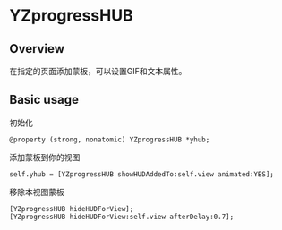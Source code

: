 # YZprogressHUB
## Overview
在指定的页面添加蒙板，可以设置GIF和文本属性。
## Basic usage
初始化

    @property (strong, nonatomic) YZprogressHUB *yhub;
添加蒙板到你的视图

    self.yhub = [YZprogressHUB showHUDAddedTo:self.view animated:YES];   
移除本视图蒙板

    [YZprogressHUB hideHUDForView];
    [YZprogressHUB hideHUDForView:self.view afterDelay:0.7];

